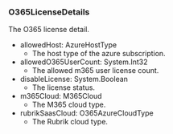 ### O365LicenseDetails
The O365 license detail.

- allowedHost: AzureHostType
  - The host type of the azure subscription.
- allowedO365UserCount: System.Int32
  - The allowed m365 user license count.
- disableLicense: System.Boolean
  - The license status.
- m365Cloud: M365Cloud
  - The M365 cloud type.
- rubrikSaasCloud: O365AzureCloudType
  - The Rubrik cloud type.
